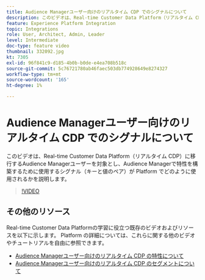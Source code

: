 ```yaml
---
title: Audience Managerユーザー向けのリアルタイム CDP でのシグナルについて
description: このビデオは、Real-time Customer Data Platform（リアルタイム CDP）に移行するAudience Managerユーザーを対象とし、Audience Managerで特性を構築するために使用するシグナル（キーと値のペア）が Platform でどのように使用されるかを説明します。
feature: Experience Platform Integration
topic: Integrations
role: User, Architect, Admin, Leader
level: Intermediate
doc-type: feature video
thumbnail: 332092.jpg
kt: 7305
exl-id: 96f841c9-d185-4b0b-b0de-e4ea708b518c
source-git-commit: 5c76721780ab46faec503db774928649e8274327
workflow-type: tm+mt
source-wordcount: '165'
ht-degree: 1%

---
```


# Audience Managerユーザー向けのリアルタイム CDP でのシグナルについて

このビデオは、Real-time Customer Data Platform（リアルタイム CDP）に移行するAudience Managerユーザーを対象とし、Audience Managerで特性を構築するために使用するシグナル（キーと値のペア）が Platform でどのように使用されるかを説明します。

>[!VIDEO](https://video.tv.adobe.com/v/332092/?quality=12&learn=on)

## その他のリソース

Real-time Customer Data Platformの学習に役立つ既存のビデオおよびリソースを以下に示します。 Platform の詳細については、これらに関する他のビデオやチュートリアルを自由に参照できます。

* [Audience Managerユーザー向けのリアルタイム CDP の特性について](https://experienceleague.adobe.com/docs/audience-manager-learn/tutorials/other-integrations/integrating-with-rtcdp/rtcdp-traits-for-aam-users.html?lang=en#other-integrations)
* [Audience Managerユーザー向けのリアルタイム CDP のセグメントについて](https://experienceleague.adobe.com/docs/audience-manager-learn/tutorials/other-integrations/integrating-with-rtcdp/rtcdp-segments-for-aam-users.html?lang=en#other-integrations)
